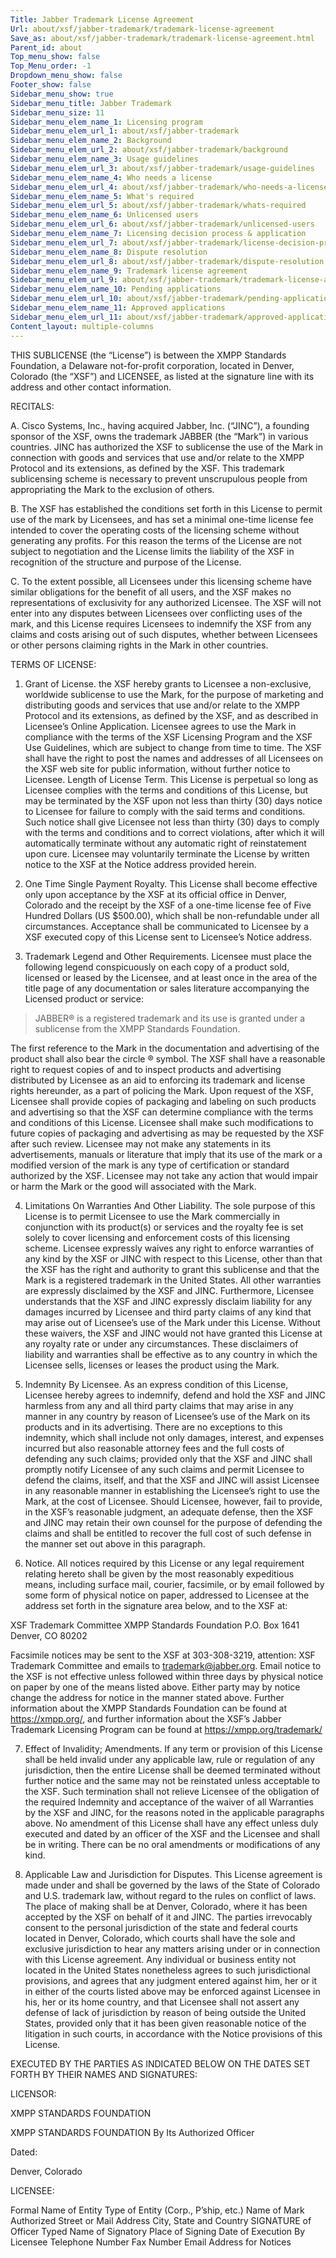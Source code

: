 ```yaml
---
Title: Jabber Trademark License Agreement
Url: about/xsf/jabber-trademark/trademark-license-agreement
Save_as: about/xsf/jabber-trademark/trademark-license-agreement.html
Parent_id: about
Top_menu_show: false
Top_Menu_order: -1
Dropdown_menu_show: false
Footer_show: false
Sidebar_menu_show: true
Sidebar_menu_title: Jabber Trademark
Sidebar_menu_size: 11
Sidebar_menu_elem_name_1: Licensing program
Sidebar_menu_elem_url_1: about/xsf/jabber-trademark
Sidebar_menu_elem_name_2: Background
Sidebar_menu_elem_url_2: about/xsf/jabber-trademark/background
Sidebar_menu_elem_name_3: Usage guidelines
Sidebar_menu_elem_url_3: about/xsf/jabber-trademark/usage-guidelines
Sidebar_menu_elem_name_4: Who needs a license
Sidebar_menu_elem_url_4: about/xsf/jabber-trademark/who-needs-a-license
Sidebar_menu_elem_name_5: What's required
Sidebar_menu_elem_url_5: about/xsf/jabber-trademark/whats-required
Sidebar_menu_elem_name_6: Unlicensed users
Sidebar_menu_elem_url_6: about/xsf/jabber-trademark/unlicensed-users
Sidebar_menu_elem_name_7: Licensing decision process & application
Sidebar_menu_elem_url_7: about/xsf/jabber-trademark/license-decision-process
Sidebar_menu_elem_name_8: Dispute resolution
Sidebar_menu_elem_url_8: about/xsf/jabber-trademark/dispute-resolution
Sidebar_menu_elem_name_9: Trademark license agreement
Sidebar_menu_elem_url_9: about/xsf/jabber-trademark/trademark-license-agreement
Sidebar_menu_elem_name_10: Pending applications
Sidebar_menu_elem_url_10: about/xsf/jabber-trademark/pending-applications
Sidebar_menu_elem_name_11: Approved applications
Sidebar_menu_elem_url_11: about/xsf/jabber-trademark/approved-applications
Content_layout: multiple-columns
---
```


THIS SUBLICENSE (the “License”) is between the XMPP Standards Foundation, a Delaware not-for-profit corporation, located in Denver, Colorado (the “XSF”) and LICENSEE, as listed at the signature line with its address and other contact information.

RECITALS:

A. Cisco Systems, Inc., having acquired Jabber, Inc. (“JINC”), a founding sponsor of the XSF, owns the trademark JABBER (the “Mark”) in various countries. JINC has authorized the XSF to sublicense the use of the Mark in connection with goods and services that use and/or relate to the XMPP Protocol and its extensions, as defined by the XSF. This trademark sublicensing scheme is necessary to prevent unscrupulous people from appropriating the Mark to the exclusion of others.

B. The XSF has established the conditions set forth in this License to permit use of the mark by Licensees, and has set a minimal one-time license fee intended to cover the operating costs of the licensing scheme without generating any profits. For this reason the terms of the License are not subject to negotiation and the License limits the liability of the XSF in recognition of the structure and purpose of the License.

C. To the extent possible, all Licensees under this licensing scheme have similar obligations for the benefit of all users, and the XSF makes no representations of exclusivity for any authorized Licensee. The XSF will not enter into any disputes between Licensees over conflicting uses of the mark, and this License requires Licensees to indemnify the XSF from any claims and costs arising out of such disputes, whether between Licensees or other persons claiming rights in the Mark in other countries.

TERMS OF LICENSE:

1. Grant of License. the XSF hereby grants to Licensee a non-exclusive, worldwide sublicense to use the Mark, for the purpose of marketing and distributing goods and services that use and/or relate to the XMPP Protocol and its extensions, as defined by the XSF, and as described in Licensee’s Online Application. Licensee agrees to use the Mark in compliance with the terms of the XSF Licensing Program and the XSF Use Guidelines, which are subject to change from time to time. The XSF shall have the right to post the names and addresses of all Licensees on the XSF web site for public information, without further notice to Licensee. Length of License Term. This License is perpetual so long as Licensee complies with the terms and conditions of this License, but may be terminated by the XSF upon not less than thirty (30) days notice to Licensee for failure to comply with the said terms and conditions. Such notice shall give Licensee not less than thirty (30) days to comply with the terms and conditions and to correct violations, after which it will automatically terminate without any automatic right of reinstatement upon cure. Licensee may voluntarily terminate the License by written notice to the XSF at the Notice address provided herein.

2. One Time Single Payment Royalty. This License shall become effective only upon acceptance by the XSF at its official office in Denver, Colorado and the receipt by the XSF of a one-time license fee of Five Hundred Dollars (US $500.00), which shall be non-refundable under all circumstances. Acceptance shall be communicated to Licensee by a XSF executed copy of this License sent to Licensee’s Notice address.

3. Trademark Legend and Other Requirements. Licensee must place the following legend conspicuously on each copy of a product sold, licensed or leased by the Licensee, and at least once in the area of the title page of any documentation or sales literature accompanying the Licensed product or service:

> JABBER® is a registered trademark and its use is granted under a sublicense from the XMPP Standards Foundation.

The first reference to the Mark in the documentation and advertising of the product shall also bear the circle ® symbol. The XSF shall have a reasonable right to request copies of and to inspect products and advertising distributed by Licensee as an aid to enforcing its trademark and license rights hereunder, as a part of policing the Mark. Upon request of the XSF, Licensee shall provide copies of packaging and labeling on such products and advertising so that the XSF can determine compliance with the terms and conditions of this License. Licensee shall make such modifications to future copies of packaging and advertising as may be requested by the XSF after such review. Licensee may not make any statements in its advertisements, manuals or literature that imply that its use of the mark or a modified version of the mark is any type of certification or standard authorized by the XSF. Licensee may not take any action that would impair or harm the Mark or the good will associated with the Mark.

4. Limitations On Warranties And Other Liability. The sole purpose of this License is to permit Licensee to use the Mark commercially in conjunction with its product(s) or services and the royalty fee is set solely to cover licensing and enforcement costs of this licensing scheme. Licensee expressly waives any right to enforce warranties of any kind by the XSF or JINC with respect to this License, other than that the XSF has the right and authority to grant this sublicense and that the Mark is a registered trademark in the United States. All other warranties are expressly disclaimed by the XSF and JINC. Furthermore, Licensee understands that the XSF and JINC expressly disclaim liability for any damages incurred by Licensee and third party claims of any kind that may arise out of Licensee’s use of the Mark under this License. Without these waivers, the XSF and JINC would not have granted this License at any royalty rate or under any circumstances. These disclaimers of liability and warranties shall be effective as to any country in which the Licensee sells, licenses or leases the product using the Mark.

5. Indemnity By Licensee. As an express condition of this License, Licensee hereby agrees to indemnify, defend and hold the XSF and JINC harmless from any and all third party claims that may arise in any manner in any country by reason of Licensee’s use of the Mark on its products and in its advertising. There are no exceptions to this indemnity, which shall include not only damages, interest, and expenses incurred but also reasonable attorney fees and the full costs of defending any such claims; provided only that the XSF and JINC shall promptly notify Licensee of any such claims and permit Licensee to defend the claims, itself, and that the XSF and JINC will assist Licensee in any reasonable manner in establishing the Licensee’s right to use the Mark, at the cost of Licensee. Should Licensee, however, fail to provide, in the XSF’s reasonable judgment, an adequate defense, then the XSF and JINC may retain their own counsel for the purpose of defending the claims and shall be entitled to recover the full cost of such defense in the manner set out above in this paragraph.

6. Notice. All notices required by this License or any legal requirement relating hereto shall be given by the most reasonably expeditious means, including surface mail, courier, facsimile, or by email followed by some form of physical notice on paper, addressed to Licensee at the address set forth in the signature area below, and to the XSF at:

XSF Trademark Committee
XMPP Standards Foundation
P.O. Box 1641
Denver, CO
80202

Facsimile notices may be sent to the XSF at 303-308-3219, attention: XSF Trademark Committee and emails to <trademark@jabber.org>. Email notice to the XSF is not effective unless followed within three days by physical notice on paper by one of the means listed above. Either party may by notice change the address for notice in the manner stated above. Further information about the XMPP Standards Foundation can be found at <https://xmpp.org/>, and further information about the XSF’s Jabber Trademark Licensing Program can be found at <https://xmpp.org/trademark/>

7. Effect of Invalidity; Amendments. If any term or provision of this License shall be held invalid under any applicable law, rule or regulation of any jurisdiction, then the entire License shall be deemed terminated without further notice and the same may not be reinstated unless acceptable to the XSF. Such termination shall not relieve Licensee of the obligation of the required Indemnity and acceptance of the waiver of all Warranties by the XSF and JINC, for the reasons noted in the applicable paragraphs above. No amendment of this License shall have any effect unless duly executed and dated by an officer of the XSF and the Licensee and shall be in writing. There can be no oral amendments or modifications of any kind.

8. Applicable Law and Jurisdiction for Disputes. This License agreement is made under and shall be governed by the laws of the State of Colorado and U.S. trademark law, without regard to the rules on conflict of laws. The place of making shall be at Denver, Colorado, where it has been accepted by the XSF on behalf of it and JINC. The parties irrevocably consent to the personal jurisdiction of the state and federal courts located in Denver, Colorado, which courts shall have the sole and exclusive jurisdiction to hear any matters arising under or in connection with this License agreement. Any individual or business entity not located in the United States nonetheless agrees to such jurisdictional provisions, and agrees that any judgment entered against him, her or it in either of the courts listed above may be enforced against Licensee in his, her or its home country, and that Licensee shall not assert any defense of lack of jurisdiction by reason of being outside the United States, provided only that it has been given reasonable notice of the litigation in such courts, in accordance with the Notice provisions of this License.

EXECUTED BY THE PARTIES AS INDICATED BELOW ON THE DATES SET FORTH BY THEIR NAMES AND SIGNATURES:

LICENSOR:

XMPP STANDARDS FOUNDATION

XMPP STANDARDS FOUNDATION
By Its Authorized Officer

Dated:   

Denver, Colorado


LICENSEE:

Formal Name of Entity
Type of Entity (Corp., P’ship, etc.)
Name of Mark Authorized
Street or Mail Address
City, State and Country
SIGNATURE of Officer
Typed Name of Signatory
Place of Signing
Date of Execution By Licensee
Telephone Number
Fax Number
Email Address for Notices
